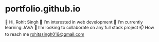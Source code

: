 # portfolio.github.io

👋 Hi, Rohit Singh
👀 I’m interested in web development
🌱 I’m currently learning JAVA
💞️ I’m looking to collaborate on any full stack project
📫 How to reach me rohitssingh016@gmail.com
